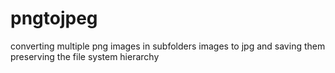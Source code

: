 # pngtojpeg
converting multiple png images in subfolders images to jpg and saving them preserving the file system hierarchy
